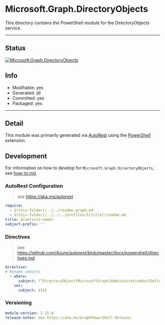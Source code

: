 <!-- region Generated -->
# Microsoft.Graph.DirectoryObjects
This directory contains the PowerShell module for the DirectoryObjects service.

---
## Status
[![Microsoft.Graph.DirectoryObjects](https://img.shields.io/powershellgallery/v/Microsoft.Graph.DirectoryObjects.svg?style=flat-square&label=Microsoft.Graph.DirectoryObjects "Microsoft.Graph.DirectoryObjects")](https://www.powershellgallery.com/packages/Microsoft.Graph.DirectoryObjects/)

## Info
- Modifiable: yes
- Generated: all
- Committed: yes
- Packaged: yes

---
## Detail
This module was primarily generated via [AutoRest](https://github.com/Azure/autorest) using the [PowerShell](https://github.com/Azure/autorest.powershell) extension.

## Development
For information on how to develop for `Microsoft.Graph.DirectoryObjects`, see [how-to.md](how-to.md).
<!-- endregion -->

### AutoRest Configuration

> see https://aka.ms/autorest

``` yaml
require:
  - $(this-folder)/../../readme.graph.md
  - $(this-folder)/../../../profiles/$(title)/readme.md
title: $(service-name)
subject-prefix: ''
```

### Directives

> see https://github.com/Azure/autorest/blob/master/docs/powershell/directives.md

``` yaml
directive:
# Rename cmdlets
  - where:
      subject: (^DirectoryObject)MicrosoftGraph(AdministrativeUnitDelta$)
    set:
      subject: $1$2
```
### Versioning

``` yaml
module-version: 1.15.0
release-notes: See https://aka.ms/GraphPowerShell-Release.
```
